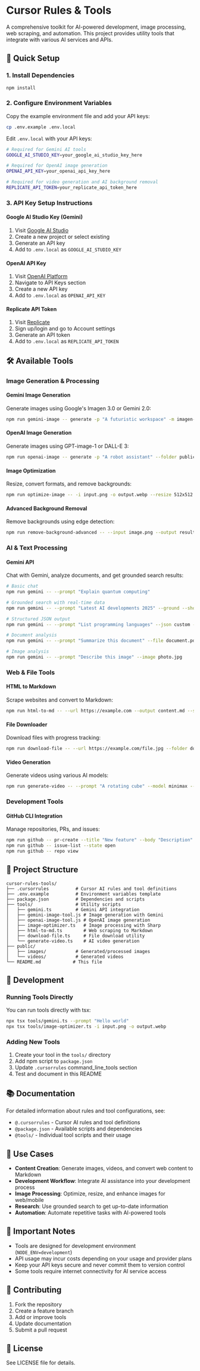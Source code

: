 # Cursor Rules & Tools

A comprehensive toolkit for AI-powered development, image processing, web scraping, and automation. This project provides utility tools that integrate with various AI services and APIs.

## 🚀 Quick Setup

### 1. Install Dependencies
```bash
npm install
```

### 2. Configure Environment Variables
Copy the example environment file and add your API keys:
```bash
cp .env.example .env.local
```

Edit `.env.local` with your API keys:
```bash
# Required for Gemini AI tools
GOOGLE_AI_STUDIO_KEY=your_google_ai_studio_key_here

# Required for OpenAI image generation
OPENAI_API_KEY=your_openai_api_key_here

# Required for video generation and AI background removal
REPLICATE_API_TOKEN=your_replicate_api_token_here
```

### 3. API Key Setup Instructions

#### Google AI Studio Key (Gemini)
1. Visit [Google AI Studio](https://ai.google.dev/)
2. Create a new project or select existing
3. Generate an API key
4. Add to `.env.local` as `GOOGLE_AI_STUDIO_KEY`

#### OpenAI API Key
1. Visit [OpenAI Platform](https://platform.openai.com/)
2. Navigate to API Keys section
3. Create a new API key
4. Add to `.env.local` as `OPENAI_API_KEY`

#### Replicate API Token
1. Visit [Replicate](https://replicate.com/)
2. Sign up/login and go to Account settings
3. Generate an API token
4. Add to `.env.local` as `REPLICATE_API_TOKEN`

## 🛠️ Available Tools

### Image Generation & Processing

#### Gemini Image Generation
Generate images using Google's Imagen 3.0 or Gemini 2.0:
```bash
npm run gemini-image -- generate -p "A futuristic workspace" -m imagen-3.0 --folder public/images
```

#### OpenAI Image Generation  
Generate images using GPT-image-1 or DALL-E 3:
```bash
npm run openai-image -- generate -p "A robot assistant" --folder public/images
```

#### Image Optimization
Resize, convert formats, and remove backgrounds:
```bash
npm run optimize-image -- -i input.png -o output.webp --resize 512x512 --format webp --quality 90
```

#### Advanced Background Removal
Remove backgrounds using edge detection:
```bash
npm run remove-background-advanced -- --input image.png --output result.png --tolerance 40
```

### AI & Text Processing

#### Gemini API
Chat with Gemini, analyze documents, and get grounded search results:
```bash
# Basic chat
npm run gemini -- --prompt "Explain quantum computing"

# Grounded search with real-time data
npm run gemini -- --prompt "Latest AI developments 2025" --ground --show-search-data

# Structured JSON output
npm run gemini -- --prompt "List programming languages" --json custom --schema '{"type":"array","items":{"type":"object","properties":{"language":{"type":"string"},"description":{"type":"string"}},"required":["language","description"]}}'

# Document analysis
npm run gemini -- --prompt "Summarize this document" --file document.pdf

# Image analysis
npm run gemini -- --prompt "Describe this image" --image photo.jpg
```

### Web & File Tools

#### HTML to Markdown
Scrape websites and convert to Markdown:
```bash
npm run html-to-md -- --url https://example.com --output content.md --selector main
```

#### File Downloader
Download files with progress tracking:
```bash
npm run download-file -- --url https://example.com/file.jpg --folder downloads --filename myfile.jpg
```

#### Video Generation
Generate videos using various AI models:
```bash
npm run generate-video -- --prompt "A rotating cube" --model minimax --duration 3 --output cube.mp4
```

### Development Tools

#### GitHub CLI Integration
Manage repositories, PRs, and issues:
```bash
npm run github -- pr-create --title "New feature" --body "Description"
npm run github -- issue-list --state open
npm run github -- repo view
```

## 📁 Project Structure

```
cursor-rules-tools/
├── .cursorrules          # Cursor AI rules and tool definitions
├── .env.example          # Environment variables template
├── package.json          # Dependencies and scripts
├── tools/                # Utility scripts
│   ├── gemini.ts         # Gemini API integration
│   ├── gemini-image-tool.js # Image generation with Gemini
│   ├── openai-image-tool.js # OpenAI image generation
│   ├── image-optimizer.ts   # Image processing with Sharp
│   ├── html-to-md.ts        # Web scraping to Markdown
│   ├── download-file.ts     # File download utility
│   └── generate-video.ts    # AI video generation
├── public/
│   ├── images/           # Generated/processed images
│   └── videos/           # Generated videos
└── README.md            # This file
```

## 🔧 Development

### Running Tools Directly
You can run tools directly with tsx:
```bash
npx tsx tools/gemini.ts --prompt "Hello world"
npx tsx tools/image-optimizer.ts -i input.png -o output.webp
```

### Adding New Tools
1. Create your tool in the `tools/` directory
2. Add npm script to `package.json`
3. Update `.cursorrules` command_line_tools section
4. Test and document in this README

## 📚 Documentation

For detailed information about rules and tool configurations, see:
- `@.cursorrules` - Cursor AI rules and tool definitions
- `@package.json` - Available scripts and dependencies
- `@tools/` - Individual tool scripts and their usage

## 🎯 Use Cases

- **Content Creation**: Generate images, videos, and convert web content to Markdown
- **Development Workflow**: Integrate AI assistance into your development process
- **Image Processing**: Optimize, resize, and enhance images for web/mobile
- **Research**: Use grounded search to get up-to-date information
- **Automation**: Automate repetitive tasks with AI-powered tools

## 🚨 Important Notes

- Tools are designed for development environment (`NODE_ENV=development`)
- API usage may incur costs depending on your usage and provider plans
- Keep your API keys secure and never commit them to version control
- Some tools require internet connectivity for AI service access

## 🤝 Contributing

1. Fork the repository
2. Create a feature branch
3. Add or improve tools
4. Update documentation
5. Submit a pull request

## 📄 License

See LICENSE file for details.
